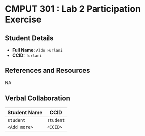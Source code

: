 # CMPUT 301 : Lab 2 Participation Exercise

## Student Details

- **Full Name:** `Aldo Furlani`
- **CCID:** `furlani`

## References and Resources

NA

## Verbal Collaboration

| Student Name | CCID      |
| ------------ | --------- |
| `student`    | `student` |
| `<Add more>` | `<CCID>`  |
